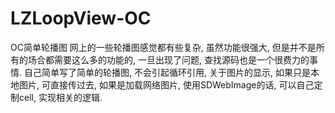 # LZLoopView-OC
OC简单轮播图
网上的一些轮播图感觉都有些复杂, 虽然功能很强大, 但是并不是所有的场合都需要这么多的功能的, 一旦出现了问题, 查找源码也是一个很费力的事情. 
自己简单写了简单的轮播图, 不会引起循环引用, 关于图片的显示, 如果只是本地图片, 可直接传过去, 如果是加载网络图片, 使用SDWebImage的话, 可以自己定制cell, 实现相关的逻辑.
